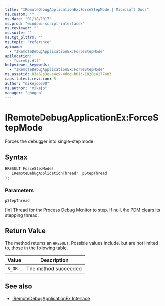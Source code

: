 ```yaml
---
title: "IRemoteDebugApplicationEx:ForceStepMode | Microsoft Docs"
ms.custom: ""
ms.date: "01/18/2017"
ms.prod: "windows-script-interfaces"
ms.reviewer: ""
ms.suite: ""
ms.tgt_pltfrm: ""
ms.topic: "reference"
apiname:
  - "IRemoteDebugApplicationEx:ForceStepMode"
apilocation:
  - "scrobj.dll"
helpviewer_keywords:
  - "IRemoteDebugApplicationEx:ForceStepMode"
ms.assetid: 83e69a3e-e4c9-4ddd-b01b-1820e4177a03
caps.latest.revision: 5
author: "mikejo5000"
ms.author: "mikejo"
manager: "ghogen"
---
```

# IRemoteDebugApplicationEx:ForceStepMode

Forces the debugger into single-step mode.

## Syntax

```cpp
HRESULT ForceStepMode(
   IRemoteDebugApplicationThread*  pStepThread
);
```

### Parameters

`pStepThread`

[in] Thread for the Process Debug Monitor to step. If null, the PDM clears its stepping thread.

## Return Value

The method returns an `HRESULT`. Possible values include, but are not limited to, those in the following table.

|Value|Description|
|-----------|-----------------|
|`S_OK`|The method succeeded.|

## See also

- [IRemoteDebugApplicationEx Interface](iremotedebugapplicationex-interface.md)